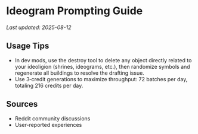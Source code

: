 # Ideogram Prompting Guide

*Last updated: 2025-08-12*

## Usage Tips

- In dev mods, use the destroy tool to delete any object directly related to your ideoligion (shrines, ideograms, etc.), then randomize symbols and regenerate all buildings to resolve the drafting issue.
- Use 3‑credit generations to maximize throughput: 72 batches per day, totaling 216 credits per day.

## Sources

- Reddit community discussions
- User-reported experiences
